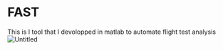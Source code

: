 # FAST
This is I tool that I devolopped in matlab to automate flight test analysis
![Untitled](https://user-images.githubusercontent.com/14878000/129288252-2ddbfbbf-56b4-493b-9dea-ff0b0bc8f10f.png)
